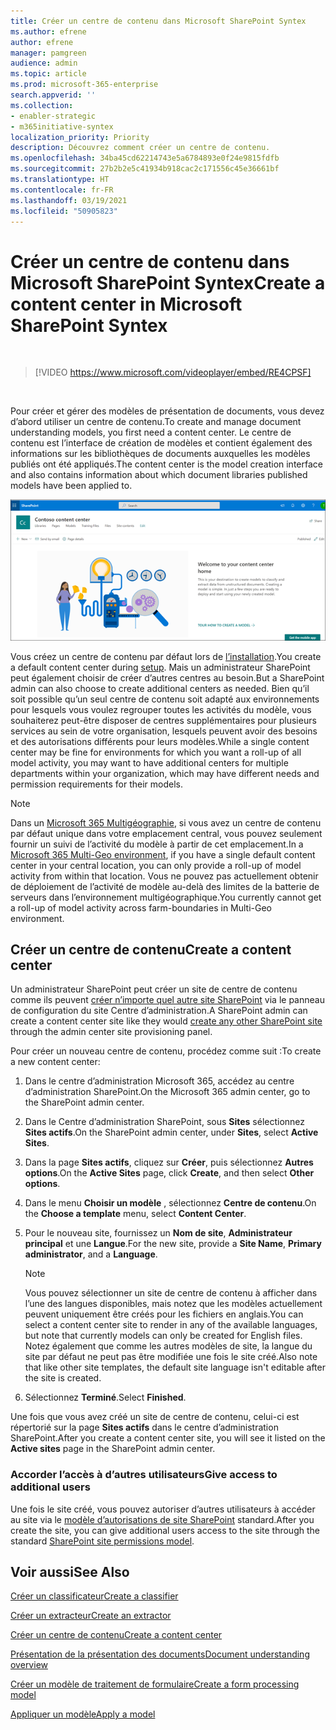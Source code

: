 ```yaml
---
title: Créer un centre de contenu dans Microsoft SharePoint Syntex
ms.author: efrene
author: efrene
manager: pamgreen
audience: admin
ms.topic: article
ms.prod: microsoft-365-enterprise
search.appverid: ''
ms.collection:
- enabler-strategic
- m365initiative-syntex
localization_priority: Priority
description: Découvrez comment créer un centre de contenu.
ms.openlocfilehash: 34ba45cd62214743e5a6784893e0f24e9815fdfb
ms.sourcegitcommit: 27b2b2e5c41934b918cac2c171556c45e36661bf
ms.translationtype: HT
ms.contentlocale: fr-FR
ms.lasthandoff: 03/19/2021
ms.locfileid: "50905823"
---
```

# <a name="create-a-content-center-in-microsoft-sharepoint-syntex"></a><span data-ttu-id="1c2a1-103">Créer un centre de contenu dans Microsoft SharePoint Syntex</span><span class="sxs-lookup"><span data-stu-id="1c2a1-103">Create a content center in Microsoft SharePoint Syntex</span></span>


</br>

> [!VIDEO https://www.microsoft.com/videoplayer/embed/RE4CPSF]

</br>

<span data-ttu-id="1c2a1-104">Pour créer et gérer des modèles de présentation de documents, vous devez d’abord utiliser un centre de contenu.</span><span class="sxs-lookup"><span data-stu-id="1c2a1-104">To create and manage document understanding models, you first need a content center.</span></span> <span data-ttu-id="1c2a1-105">Le centre de contenu est l’interface de création de modèles et contient également des informations sur les bibliothèques de documents auxquelles les modèles publiés ont été appliqués.</span><span class="sxs-lookup"><span data-stu-id="1c2a1-105">The content center is the model creation interface and also contains information about which document libraries published models have been applied to.</span></span></br>

   ![Sélectionner une bibliothèque de documents](../media/content-understanding/content-center-page.png)</br>

<span data-ttu-id="1c2a1-107">Vous créez un centre de contenu par défaut lors de [l’installation](set-up-content-understanding.md).</span><span class="sxs-lookup"><span data-stu-id="1c2a1-107">You create a default content center during [setup](set-up-content-understanding.md).</span></span> <span data-ttu-id="1c2a1-108">Mais un administrateur SharePoint peut également choisir de créer d’autres centres au besoin.</span><span class="sxs-lookup"><span data-stu-id="1c2a1-108">But a SharePoint admin can also choose to create additional centers as needed.</span></span> <span data-ttu-id="1c2a1-109">Bien qu’il soit possible qu’un seul centre de contenu soit adapté aux environnements pour lesquels vous voulez regrouper toutes les activités du modèle, vous souhaiterez peut-être disposer de centres supplémentaires pour plusieurs services au sein de votre organisation, lesquels peuvent avoir des besoins et des autorisations différents pour leurs modèles.</span><span class="sxs-lookup"><span data-stu-id="1c2a1-109">While a single content center may be fine for environments for which you want a roll-up of all model activity, you may want to have additional centers for multiple departments within your organization, which may have different needs and permission requirements for their models.</span></span>

> [!NOTE]
> <span data-ttu-id="1c2a1-110">Dans un [Microsoft 365 Multigéographie](../enterprise/microsoft-365-multi-geo.md), si vous avez un centre de contenu par défaut unique dans votre emplacement central, vous pouvez seulement fournir un suivi de l’activité du modèle à partir de cet emplacement.</span><span class="sxs-lookup"><span data-stu-id="1c2a1-110">In a [Microsoft 365 Multi-Geo environment](../enterprise/microsoft-365-multi-geo.md), if you have a single default content center in your central location, you can only provide a roll-up of model activity from within that location.</span></span> <span data-ttu-id="1c2a1-111">Vous ne pouvez pas actuellement obtenir de déploiement de l’activité de modèle au-delà des limites de la batterie de serveurs dans l’environnement multigéographique.</span><span class="sxs-lookup"><span data-stu-id="1c2a1-111">You currently cannot get a roll-up of model activity across farm-boundaries in Multi-Geo environment.</span></span> 


## <a name="create-a-content-center"></a><span data-ttu-id="1c2a1-112">Créer un centre de contenu</span><span class="sxs-lookup"><span data-stu-id="1c2a1-112">Create a content center</span></span>

<span data-ttu-id="1c2a1-113">Un administrateur SharePoint peut créer un site de centre de contenu comme ils peuvent [créer n’importe quel autre site SharePoint](/sharepoint/create-site-collection) via le panneau de configuration du site Centre d’administration.</span><span class="sxs-lookup"><span data-stu-id="1c2a1-113">A SharePoint admin can create a content center site like they would [create any other SharePoint site](/sharepoint/create-site-collection) through the admin center site provisioning panel.</span></span>

<span data-ttu-id="1c2a1-114">Pour créer un nouveau centre de contenu, procédez comme suit :</span><span class="sxs-lookup"><span data-stu-id="1c2a1-114">To create a new content center:</span></span>

1. <span data-ttu-id="1c2a1-115">Dans le centre d’administration Microsoft 365, accédez au centre d’administration SharePoint.</span><span class="sxs-lookup"><span data-stu-id="1c2a1-115">On the Microsoft 365 admin center, go to the SharePoint admin center.</span></span>

2. <span data-ttu-id="1c2a1-116">Dans le Centre d’administration SharePoint, sous **Sites** sélectionnez **Sites actifs**.</span><span class="sxs-lookup"><span data-stu-id="1c2a1-116">On the SharePoint admin center, under **Sites**, select **Active Sites**.</span></span>

3. <span data-ttu-id="1c2a1-117">Dans la page **Sites actifs**, cliquez sur **Créer**, puis sélectionnez **Autres options**.</span><span class="sxs-lookup"><span data-stu-id="1c2a1-117">On the **Active Sites** page, click **Create**, and then select **Other options**.</span></span>

4. <span data-ttu-id="1c2a1-118">Dans le menu **Choisir un modèle** , sélectionnez **Centre de contenu**.</span><span class="sxs-lookup"><span data-stu-id="1c2a1-118">On the **Choose a template** menu, select **Content Center**.</span></span>

5. <span data-ttu-id="1c2a1-119">Pour le nouveau site, fournissez un **Nom de site**, **Administrateur principal** et une **Langue**.</span><span class="sxs-lookup"><span data-stu-id="1c2a1-119">For the new site, provide a **Site Name**, **Primary administrator**, and a **Language**.</span></span></br>

   > [!NOTE] 
   > <span data-ttu-id="1c2a1-120">Vous pouvez sélectionner un site de centre de contenu à afficher dans l’une des langues disponibles, mais notez que les modèles actuellement peuvent uniquement être créés pour les fichiers en anglais.</span><span class="sxs-lookup"><span data-stu-id="1c2a1-120">You can select a content center site to render in any of the available languages, but note that currently models can only be created for English files.</span></span> <span data-ttu-id="1c2a1-121">Notez également que comme les autres modèles de site, la langue du site par défaut ne peut pas être modifiée une fois le site créé.</span><span class="sxs-lookup"><span data-stu-id="1c2a1-121">Also note that like other site templates, the default site language isn't editable after the site is created.</span></span></br>

6. <span data-ttu-id="1c2a1-122">Sélectionnez **Terminé**.</span><span class="sxs-lookup"><span data-stu-id="1c2a1-122">Select **Finished**.</span></span>
 
<span data-ttu-id="1c2a1-123">Une fois que vous avez créé un site de centre de contenu, celui-ci est répertorié sur la page **Sites actifs** dans le centre d’administration SharePoint.</span><span class="sxs-lookup"><span data-stu-id="1c2a1-123">After you create a content center site, you will see it listed on the **Active sites** page in the SharePoint admin center.</span></span> 

### <a name="give-access-to-additional-users"></a><span data-ttu-id="1c2a1-124">Accorder l’accès à d’autres utilisateurs</span><span class="sxs-lookup"><span data-stu-id="1c2a1-124">Give access to additional users</span></span>
 
<span data-ttu-id="1c2a1-125">Une fois le site créé, vous pouvez autoriser d’autres utilisateurs à accéder au site via le [modèle d’autorisations de site SharePoint](/sharepoint/modern-experience-sharing-permissions) standard.</span><span class="sxs-lookup"><span data-stu-id="1c2a1-125">After you create the site, you can give additional users access to the site through the standard [SharePoint site permissions model](/sharepoint/modern-experience-sharing-permissions).</span></span>

## <a name="see-also"></a><span data-ttu-id="1c2a1-126">Voir aussi</span><span class="sxs-lookup"><span data-stu-id="1c2a1-126">See Also</span></span>
[<span data-ttu-id="1c2a1-127">Créer un classificateur</span><span class="sxs-lookup"><span data-stu-id="1c2a1-127">Create a classifier</span></span>](create-a-classifier.md)

[<span data-ttu-id="1c2a1-128">Créer un extracteur</span><span class="sxs-lookup"><span data-stu-id="1c2a1-128">Create an extractor</span></span>](create-an-extractor.md)

[<span data-ttu-id="1c2a1-129">Créer un centre de contenu</span><span class="sxs-lookup"><span data-stu-id="1c2a1-129">Create a content center</span></span>](create-a-content-center.md)

[<span data-ttu-id="1c2a1-130">Présentation de la présentation des documents</span><span class="sxs-lookup"><span data-stu-id="1c2a1-130">Document understanding overview</span></span>](document-understanding-overview.md)

[<span data-ttu-id="1c2a1-131">Créer un modèle de traitement de formulaire</span><span class="sxs-lookup"><span data-stu-id="1c2a1-131">Create a form processing model</span></span>](create-a-form-processing-model.md)

[<span data-ttu-id="1c2a1-132">Appliquer un modèle</span><span class="sxs-lookup"><span data-stu-id="1c2a1-132">Apply a model</span></span>](apply-a-model.md)